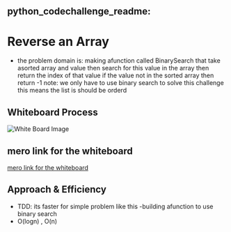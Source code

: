 ## **python_codechallenge_readme**:

# Reverse an Array
<!-- Description of the challenge -->
- the problem domain is:
making afunction called BinarySearch that take asorted array and value then search for this value in the array then return the index of that value if the value not in the sorted array then return -1
note: we only have to use binary search to solve this challenge this means the list is should be orderd

## Whiteboard Process
<!-- Embedded whiteboard image -->
![White Board Image](https://1drv.ms/u/s!AnbCgxrO65MIog6VuxR_uTeMmSJi)
## mero link for the whiteboard

[mero link for the whiteboard](https://miro.com/app/board/o9J_l5eBH7U=/)

## Approach & Efficiency
<!-- What approach did you take? Discuss Why. What is the Big O space/time for this approach? -->
- TDD: its faster for simple problem like this
-building afunction to use binary search
- O(logn) , O(n)
